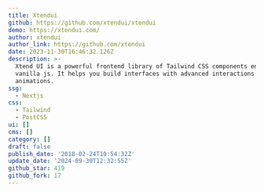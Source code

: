 ```yaml
---
title: Xtendui
github: https://github.com/xtendui/xtendui
demo: https://xtendui.com/
author: xtendui
author_link: https://github.com/xtendui
date: 2023-11-30T16:46:32.126Z
description: >-
  Xtend UI is a powerful frontend library of Tailwind CSS components enhanced by
  vanilla js. It helps you build interfaces with advanced interactions and
  animations.
ssg:
  - Nextjs
css:
  - Tailwind
  - PostCSS
ui: []
cms: []
category: []
draft: false
publish_date: '2018-02-24T10:54:32Z'
update_date: '2024-09-30T12:32:55Z'
github_star: 419
github_fork: 17
---
```

